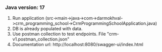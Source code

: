 ### Java version: 17
1) Run application (src->main->java->com->darmokhval->crm_programming_school->CrmProgrammingSchoolApplication.java)
2) DB is already populated with data.
3) Use postman collection to test endpoints. File "crm-v1.postman_collection.json"
4) Documentation url: http://localhost:8080/swagger-ui/index.html